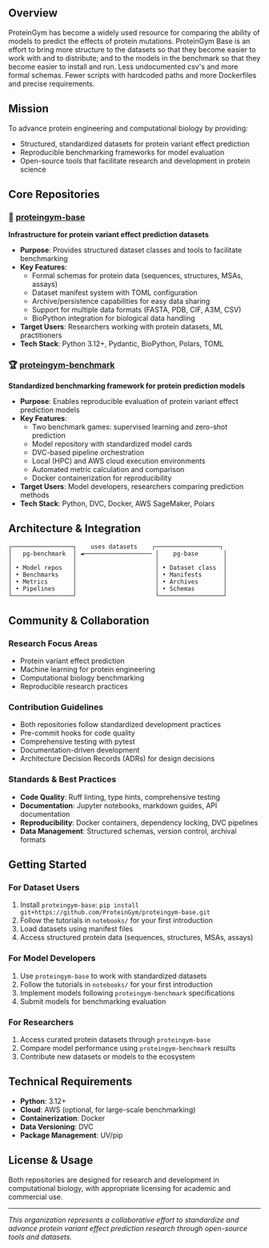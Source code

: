 ## Overview

ProteinGym has become a widely used resource for comparing the ability of models to predict the effects of protein mutations. ProteinGym Base is an effort to bring more structure to the datasets so that they become easier to work with and to distribute; and to the models in the benchmark so that they become easier to install and run. Less undocumented csv's and more formal schemas. Fewer scripts with hardcoded paths and more Dockerfiles and precise requirements.

## Mission

To advance protein engineering and computational biology by providing:
- Structured, standardized datasets for protein variant effect prediction
- Reproducible benchmarking frameworks for model evaluation
- Open-source tools that facilitate research and development in protein science

## Core Repositories

### 🧬 [proteingym-base](https://github.com/ProteinGym/proteingym-base) 
**Infrastructure for protein variant effect prediction datasets**

- **Purpose**: Provides structured dataset classes and tools to facilitate benchmarking
- **Key Features**:
  - Formal schemas for protein data (sequences, structures, MSAs, assays)
  - Dataset manifest system with TOML configuration
  - Archive/persistence capabilities for easy data sharing
  - Support for multiple data formats (FASTA, PDB, CIF, A3M, CSV)
  - BioPython integration for biological data handling
- **Target Users**: Researchers working with protein datasets, ML practitioners
- **Tech Stack**: Python 3.12+, Pydantic, BioPython, Polars, TOML

### 🏆 [proteingym-benchmark](https://github.com/ProteinGym/proteingym-benchmark)
**Standardized benchmarking framework for protein prediction models**

- **Purpose**: Enables reproducible evaluation of protein variant effect prediction models
- **Key Features**:
  - Two benchmark games: supervised learning and zero-shot prediction
  - Model repository with standardized model cards
  - DVC-based pipeline orchestration
  - Local (HPC) and AWS cloud execution environments
  - Automated metric calculation and comparison
  - Docker containerization for reproducibility
- **Target Users**: Model developers, researchers comparing prediction methods
- **Tech Stack**: Python, DVC, Docker, AWS SageMaker, Polars

## Architecture & Integration

```
┌─────────────────┐    uses datasets    ┌──────────────────┐
│   pg-benchmark  │ ◄─────────────────── │    pg-base       │
│                 │                      │                  │
│ • Model repos   │                      │ • Dataset class  │
│ • Benchmarks    │                      │ • Manifests      │
│ • Metrics       │                      │ • Archives       │
│ • Pipelines     │                      │ • Schemas        │
└─────────────────┘                      └──────────────────┘
```

## Community & Collaboration

### Research Focus Areas
- Protein variant effect prediction
- Machine learning for protein engineering
- Computational biology benchmarking
- Reproducible research practices

### Contribution Guidelines
- Both repositories follow standardized development practices
- Pre-commit hooks for code quality
- Comprehensive testing with pytest
- Documentation-driven development
- Architecture Decision Records (ADRs) for design decisions

### Standards & Best Practices
- **Code Quality**: Ruff linting, type hints, comprehensive testing
- **Documentation**: Jupyter notebooks, markdown guides, API documentation
- **Reproducibility**: Docker containers, dependency locking, DVC pipelines
- **Data Management**: Structured schemas, version control, archival formats

## Getting Started

### For Dataset Users
1. Install `proteingym-base`: `pip install git+https://github.com/ProteinGym/proteingym-base.git`
2. Follow the tutorials in `notebooks/` for your first introduction
3. Load datasets using manifest files
4. Access structured protein data (sequences, structures, MSAs, assays)

### For Model Developers
1. Use `proteingym-base` to work with standardized datasets
2. Follow the tutorials in `notebooks/` for your first introduction
3. Implement models following `proteingym-benchmark` specifications
4. Submit models for benchmarking evaluation

### For Researchers
1. Access curated protein datasets through `proteingym-base`
2. Compare model performance using `proteingym-benchmark` results
3. Contribute new datasets or models to the ecosystem

## Technical Requirements

- **Python**: 3.12+
- **Cloud**: AWS (optional, for large-scale benchmarking)
- **Containerization**: Docker
- **Data Versioning**: DVC
- **Package Management**: UV/pip

## License & Usage

Both repositories are designed for research and development in computational biology, with appropriate licensing for academic and commercial use.

---

*This organization represents a collaborative effort to standardize and advance protein variant effect prediction research through open-source tools and datasets.*
